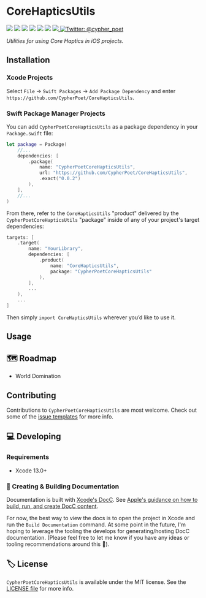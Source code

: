 # CoreHapticsUtils

<!-- Header Logo -->

<!-- <div align="center">
   <img width="600px" src="./Extras/banner-logo.png" alt="Banner Logo">
</div> -->


<!-- Badges -->

<p>
    <img src="https://img.shields.io/badge/Swift-5.5-F06C33.svg" />
    <img src="https://img.shields.io/badge/iOS-15.0+-865EFC.svg" />
    <img src="https://img.shields.io/badge/tvOS-15.0+-0885FF.svg" />    
    <img src="https://img.shields.io/badge/macCatalyst-15.0+-94bbff.svg" />    
    <img src="https://img.shields.io/badge/License-MIT-blue.svg" />
    <img src="https://github.com/CypherPoet/CoreHapticsUtils/workflows/Build%20&%20Test/badge.svg" />
    <a href="https://github.com/apple/swift-package-manager">
      <img src="https://img.shields.io/badge/spm-compatible-brightgreen.svg?style=flat" />
    </a>
    <a href="https://twitter.com/cypher_poet">
        <img src="https://img.shields.io/badge/Contact-@cypher_poet-lightgrey.svg?style=flat" alt="Twitter: @cypher_poet" />
    </a>
</p>


<p align="center">

_Utilities for using Core Haptics in iOS projects._

<p />


## Installation

### Xcode Projects

Select `File` -> `Swift Packages` -> `Add Package Dependency` and enter `https://github.com/CypherPoet/CoreHapticsUtils`.


### Swift Package Manager Projects

You can add `CypherPoetCoreHapticsUtils` as a package dependency in your `Package.swift` file:

```swift
let package = Package(
    //...
    dependencies: [
        .package(
            name: "CypherPoetCoreHapticsUtils",
            url: "https://github.com/CypherPoet/CoreHapticsUtils",
            .exact("0.0.2")
        ),
    ],
    //...
)
```


<!-- 🔑 UNCOMMENT IF REPO NAME MATCHES THE LIBRARY NAME 👇 -->

<!-- From there, refer to `CoreHapticsUtils` as a "target dependency" in any of _your_ package's targets that need it.

```swift
targets: [
    .target(
        name: "YourLibrary",
        dependencies: [
          "CoreHapticsUtils",
        ],
        ...
    ),
    ...
]
``` -->


<!-- 🔑 UNCOMMENT IF REPO NAME DOESN'T MATCH THE LIBRARY NAME 👇 -->

From there, refer to the `CoreHapticsUtils` "product" delivered by the `CypherPoetCoreHapticsUtils` "package" inside of any of your project's target dependencies:

```swift
targets: [
    .target(
        name: "YourLibrary",
        dependencies: [
            .product(
                name: "CoreHapticsUtils",
                package: "CypherPoetCoreHapticsUtils"
            ),
        ],
        ...
    ),
    ...
]
```

Then simply `import CoreHapticsUtils` wherever you’d like to use it.


## Usage



## 🗺 Roadmap

- World Domination



## Contributing

Contributions to `CypherPoetCoreHapticsUtils` are most welcome. Check out some of the [issue templates](./.github/ISSUE_TEMPLATE/) for more info.



## 💻 Developing

### Requirements

- Xcode 13.0+


### 📜 Creating & Building Documentation

Documentation is built with [Xcode's DocC](https://developer.apple.com/documentation/docc). See [Apple's guidance on how to build, run, and create DocC content](https://developer.apple.com/documentation/docc/api-reference-syntax).

For now, the best way to view the docs is to open the project in Xcode and run the `Build Documentation` command. At some point in the future, I'm hoping to leverage the tooling the develops for generating/hosting DocC documentation. (Please feel free to let me know if you have any ideas or tooling recommendations around this 🙂).


## 🏷 License

`CypherPoetCoreHapticsUtils` is available under the MIT license. See the [LICENSE file](./LICENSE) for more info.
